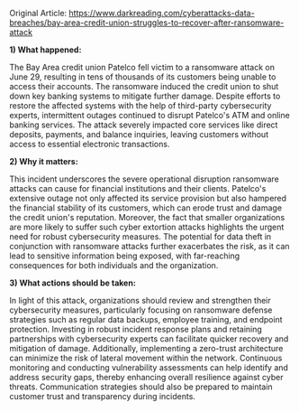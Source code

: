 Original Article: https://www.darkreading.com/cyberattacks-data-breaches/bay-area-credit-union-struggles-to-recover-after-ransomware-attack

**1) What happened:**

The Bay Area credit union Patelco fell victim to a ransomware attack on June 29, resulting in tens of thousands of its customers being unable to access their accounts. The ransomware induced the credit union to shut down key banking systems to mitigate further damage. Despite efforts to restore the affected systems with the help of third-party cybersecurity experts, intermittent outages continued to disrupt Patelco's ATM and online banking services. The attack severely impacted core services like direct deposits, payments, and balance inquiries, leaving customers without access to essential electronic transactions.

**2) Why it matters:**

This incident underscores the severe operational disruption ransomware attacks can cause for financial institutions and their clients. Patelco's extensive outage not only affected its service provision but also hampered the financial stability of its customers, which can erode trust and damage the credit union's reputation. Moreover, the fact that smaller organizations are more likely to suffer such cyber extortion attacks highlights the urgent need for robust cybersecurity measures. The potential for data theft in conjunction with ransomware attacks further exacerbates the risk, as it can lead to sensitive information being exposed, with far-reaching consequences for both individuals and the organization.

**3) What actions should be taken:**

In light of this attack, organizations should review and strengthen their cybersecurity measures, particularly focusing on ransomware defense strategies such as regular data backups, employee training, and endpoint protection. Investing in robust incident response plans and retaining partnerships with cybersecurity experts can facilitate quicker recovery and mitigation of damage. Additionally, implementing a zero-trust architecture can minimize the risk of lateral movement within the network. Continuous monitoring and conducting vulnerability assessments can help identify and address security gaps, thereby enhancing overall resilience against cyber threats. Communication strategies should also be prepared to maintain customer trust and transparency during incidents.